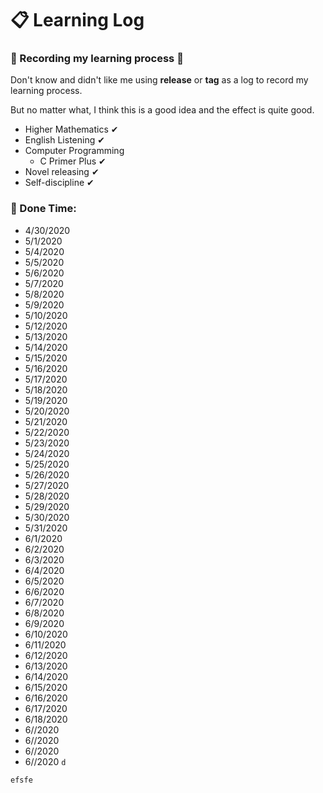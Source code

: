 # 📋 Learning Log
### 📝 Recording my learning process 🎯
Don't know and didn't like me using **release** or **tag** as a log to record my learning process.

But no matter what, I think this is a good idea and the effect is quite good.

- Higher Mathematics ✔
- English Listening ✔
- Computer Programming
  - C Primer Plus ✔
- Novel releasing ✔
- Self-discipline ✔

### 📅 Done Time:
- 4/30/2020
- 5/1/2020
- 5/4/2020
- 5/5/2020
- 5/6/2020
- 5/7/2020
- 5/8/2020
- 5/9/2020
- 5/10/2020
- 5/12/2020
- 5/13/2020
- 5/14/2020
- 5/15/2020
- 5/16/2020
- 5/17/2020
- 5/18/2020
- 5/19/2020
- 5/20/2020
- 5/21/2020
- 5/22/2020
- 5/23/2020
- 5/24/2020
- 5/25/2020
- 5/26/2020
- 5/27/2020
- 5/28/2020
- 5/29/2020
- 5/30/2020
- 5/31/2020
- 6/1/2020
- 6/2/2020
- 6/3/2020
- 6/4/2020
- 6/5/2020
- 6/6/2020
- 6/7/2020
- 6/8/2020
- 6/9/2020
- 6/10/2020
- 6/11/2020
- 6/12/2020
- 6/13/2020
- 6/14/2020
- 6/15/2020
- 6/16/2020
- 6/17/2020
- 6/18/2020
- 6//2020
- 6//2020
- 6//2020
- 6//2020
`d`
```C
efsfe
```
